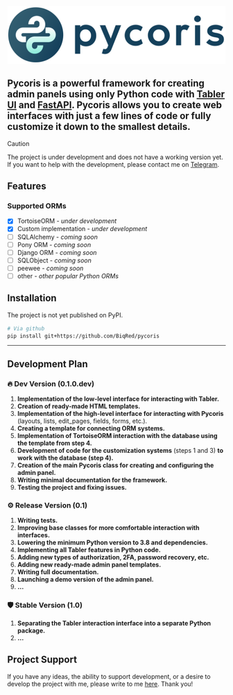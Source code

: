 ![Logo](https://github.com/biqred/pycoris/raw/main/assets/logo2.svg)

**Pycoris** is a powerful framework for creating admin panels using only Python code with [Tabler UI](https://tabler.io/) and [FastAPI](https://fastapi.tiangolo.com/). Pycoris allows you to create web interfaces with just a few lines of code or fully customize it down to the smallest details.
---

> [!CAUTION]
> The project is under development and does not have a working version yet. If you want to help with the development, please contact me on [Telegram](https://t.me/biqred).

## Features

### Supported ORMs
- [x] TortoiseORM - *under development*
- [x] Custom implementation - *under development*
- [ ] SQLAlchemy - *coming soon*
- [ ] Pony ORM - *coming soon*
- [ ] Django ORM - *coming soon*
- [ ] SQLObject - *coming soon*
- [ ] peewee - *coming soon*
- [ ] other - *other popular Python ORMs*

## Installation
The project is not yet published on PyPI.
```bash
# Via github
pip install git+https://github.com/BiqRed/pycoris
```

---

## Development Plan
### :fire: Dev Version (0.1.0.dev)
1. **Implementation of the low-level interface for interacting with Tabler.**
2. **Creation of ready-made HTML templates.**
3. **Implementation of the high-level interface for interacting with Pycoris** (layouts, lists, edit_pages, fields, forms, etc.).
4. **Creating a template for connecting ORM systems.**
5. **Implementation of TortoiseORM interaction with the database using the template from step 4.**
6. **Development of code for the customization systems** (steps 1 and 3) **to work with the database **(step 4)**.**
7. **Creation of the main Pycoris class for creating and configuring the admin panel.**
8. **Writing minimal documentation for the framework.**
9. **Testing the project and fixing issues.**
### :gear: Release Version (0.1)
1. **Writing tests.**
2. **Improving base classes for more comfortable interaction with interfaces.**
3. **Lowering the minimum Python version to 3.8 and dependencies.**
4. **Implementing all Tabler features in Python code.**
5. **Adding new types of authorization, 2FA, password recovery, etc.**
6. **Adding new ready-made admin panel templates.**
7. **Writing full documentation.**
8. **Launching a demo version of the admin panel.**
9. **...**
### :shield: Stable Version (1.0)
1. **Separating the Tabler interaction interface into a separate Python package.**
2. **...**

## Project Support

If you have any ideas, the ability to support development, or a desire to develop the project with me, please write to me [here](https://t.me/biqred). Thank you!
